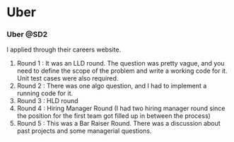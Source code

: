 # Uber



### **Uber @SD2**

I applied through their careers website.

1. Round 1 : It was an LLD round. The question was pretty vague, and you need to define the scope of the problem and write a working code for it. Unit test cases were also required.
2. Round 2 : There was one algo question, and I had to implement a running code for it.
3. Round 3 : HLD round
4. Round 4 : Hiring Manager Round \(I had two hiring manager round since the position for the first team got filled up in between the process\)
5. Round 5 : This was a Bar Raiser Round. There was a discussion about past projects and some managerial questions.

